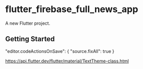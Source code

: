 # flutter_firebase_full_news_app

A new Flutter project.

## Getting Started

"editor.codeActionsOnSave": {
"source.fixAll": true
}

https://api.flutter.dev/flutter/material/TextTheme-class.html
